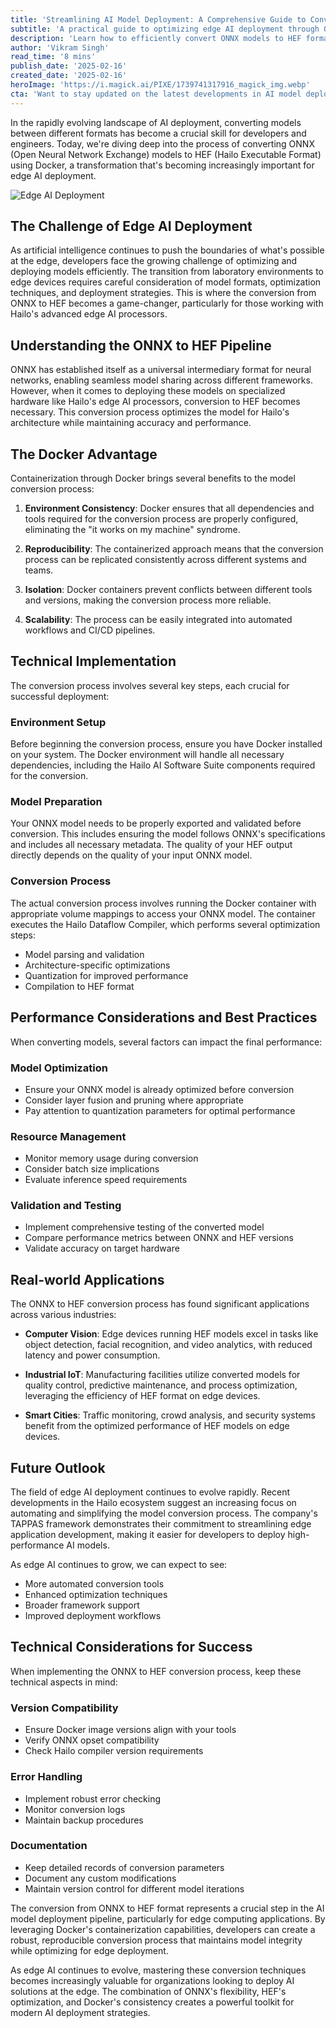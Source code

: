 ```yaml
---
title: 'Streamlining AI Model Deployment: A Comprehensive Guide to Converting ONNX Models to HEF Using Docker'
subtitle: 'A practical guide to optimizing edge AI deployment through ONNX to HEF model conversion'
description: 'Learn how to efficiently convert ONNX models to HEF format using Docker for optimized edge AI deployment. This comprehensive guide covers environment setup, model preparation, conversion process, and best practices for successful implementation.'
author: 'Vikram Singh'
read_time: '8 mins'
publish_date: '2025-02-16'
created_date: '2025-02-16'
heroImage: 'https://i.magick.ai/PIXE/1739741317916_magick_img.webp'
cta: 'Want to stay updated on the latest developments in AI model deployment and edge computing? Follow us on LinkedIn for expert insights, technical tips, and industry updates that will help you optimize your AI deployment strategy.'
---
```


In the rapidly evolving landscape of AI deployment, converting models between different formats has become a crucial skill for developers and engineers. Today, we're diving deep into the process of converting ONNX (Open Neural Network Exchange) models to HEF (Hailo Executable Format) using Docker, a transformation that's becoming increasingly important for edge AI deployment.

![Edge AI Deployment](/https://i.magick.ai/PIXE/1739741317920_magick_img.webp)

## The Challenge of Edge AI Deployment

As artificial intelligence continues to push the boundaries of what's possible at the edge, developers face the growing challenge of optimizing and deploying models efficiently. The transition from laboratory environments to edge devices requires careful consideration of model formats, optimization techniques, and deployment strategies. This is where the conversion from ONNX to HEF becomes a game-changer, particularly for those working with Hailo's advanced edge AI processors.

## Understanding the ONNX to HEF Pipeline

ONNX has established itself as a universal intermediary format for neural networks, enabling seamless model sharing across different frameworks. However, when it comes to deploying these models on specialized hardware like Hailo's edge AI processors, conversion to HEF becomes necessary. This conversion process optimizes the model for Hailo's architecture while maintaining accuracy and performance.

## The Docker Advantage

Containerization through Docker brings several benefits to the model conversion process:

1. **Environment Consistency**: Docker ensures that all dependencies and tools required for the conversion process are properly configured, eliminating the "it works on my machine" syndrome.

2. **Reproducibility**: The containerized approach means that the conversion process can be replicated consistently across different systems and teams.

3. **Isolation**: Docker containers prevent conflicts between different tools and versions, making the conversion process more reliable.

4. **Scalability**: The process can be easily integrated into automated workflows and CI/CD pipelines.

## Technical Implementation

The conversion process involves several key steps, each crucial for successful deployment:

### Environment Setup

Before beginning the conversion process, ensure you have Docker installed on your system. The Docker environment will handle all necessary dependencies, including the Hailo AI Software Suite components required for the conversion.

### Model Preparation

Your ONNX model needs to be properly exported and validated before conversion. This includes ensuring the model follows ONNX's specifications and includes all necessary metadata. The quality of your HEF output directly depends on the quality of your input ONNX model.

### Conversion Process

The actual conversion process involves running the Docker container with appropriate volume mappings to access your ONNX model. The container executes the Hailo Dataflow Compiler, which performs several optimization steps:

- Model parsing and validation
- Architecture-specific optimizations
- Quantization for improved performance
- Compilation to HEF format

## Performance Considerations and Best Practices

When converting models, several factors can impact the final performance:

### Model Optimization

- Ensure your ONNX model is already optimized before conversion
- Consider layer fusion and pruning where appropriate
- Pay attention to quantization parameters for optimal performance

### Resource Management

- Monitor memory usage during conversion
- Consider batch size implications
- Evaluate inference speed requirements

### Validation and Testing

- Implement comprehensive testing of the converted model
- Compare performance metrics between ONNX and HEF versions
- Validate accuracy on target hardware

## Real-world Applications

The ONNX to HEF conversion process has found significant applications across various industries:

- **Computer Vision**: Edge devices running HEF models excel in tasks like object detection, facial recognition, and video analytics, with reduced latency and power consumption.
  
- **Industrial IoT**: Manufacturing facilities utilize converted models for quality control, predictive maintenance, and process optimization, leveraging the efficiency of HEF format on edge devices.

- **Smart Cities**: Traffic monitoring, crowd analysis, and security systems benefit from the optimized performance of HEF models on edge devices.

## Future Outlook

The field of edge AI deployment continues to evolve rapidly. Recent developments in the Hailo ecosystem suggest an increasing focus on automating and simplifying the model conversion process. The company's TAPPAS framework demonstrates their commitment to streamlining edge application development, making it easier for developers to deploy high-performance AI models.

As edge AI continues to grow, we can expect to see:

- More automated conversion tools
- Enhanced optimization techniques
- Broader framework support
- Improved deployment workflows

## Technical Considerations for Success

When implementing the ONNX to HEF conversion process, keep these technical aspects in mind:

### Version Compatibility

- Ensure Docker image versions align with your tools
- Verify ONNX opset compatibility
- Check Hailo compiler version requirements

### Error Handling

- Implement robust error checking
- Monitor conversion logs
- Maintain backup procedures

### Documentation

- Keep detailed records of conversion parameters
- Document any custom modifications
- Maintain version control for different model iterations

The conversion from ONNX to HEF format represents a crucial step in the AI model deployment pipeline, particularly for edge computing applications. By leveraging Docker's containerization capabilities, developers can create a robust, reproducible conversion process that maintains model integrity while optimizing for edge deployment.

As edge AI continues to evolve, mastering these conversion techniques becomes increasingly valuable for organizations looking to deploy AI solutions at the edge. The combination of ONNX's flexibility, HEF's optimization, and Docker's consistency creates a powerful toolkit for modern AI deployment strategies.